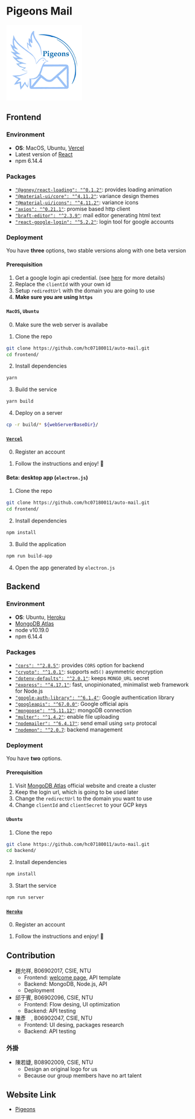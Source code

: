 # Pigeons Mail

<img src="https://github.com/hc07180011/auto-mail/blob/main/frontend/public/favicon.png" width="200">

## Frontend

### Environment

* **OS**: MacOS, Ubuntu, [Vercel](https://vercel.com/docs/runtimes)
* Latest version of [React](https://reactjs.org)
* npm 6.14.4

### Packages

* [```"@agney/react-loading": "^0.1.2"```](https://reactjsexample.com/simple-and-accessible-loading-indicators-with-react/): provides loading animation
* [```"@material-ui/core": "^4.11.2"```](https://material-ui.com): variance design themes
* [```"@material-ui/icons": "^4.11.2"```](https://material-ui.com): variance icons
* [```"axios": "^0.21.1"```](https://github.com/axios/axios): promise based http client
* [```"braft-editor": "^2.3.9"```](https://braft.margox.cn): mail editor generating html text
* [```"react-google-login": "^5.2.2"```](https://anthonyjgrove.github.io/react-google-login/?path=/story/google-login-button--default-button): login tool for google accounts

### Deployment

You have **three** options, two stable versions along with one beta version

#### Prerequisition

1. Get a google login api credential. (see [here](https://developers.google.com/identity/sign-in/web/sign-in) for more details)
2. Replace the ```clientId``` with your own id
3. Setup ```rediredtUrl``` with the domain you are going to use
4. **Make sure you are using ```https```**

#### ```MacOS```, ```Ubuntu```

0. Make sure the web server is availabe

1. Clone the repo
```bash
git clone https://github.com/hc07180011/auto-mail.git
cd frontend/
```

2. Install dependencies

```bash
yarn
```

3. Build the service

```bash
yarn build
```

4. Deploy on a server

```bash
cp -r build/* ${webServerBaseDir}/
```

#### [```Vercel```](https://vercel.com/docs/runtimes)

0. Register an account

1. Follow the instructions and enjoy! 🎉

#### Beta: **desktop app** (```electron.js```)

1. Clone the repo

```bash
git clone https://github.com/hc07180011/auto-mail.git
cd frontend/
```

2. Install dependencies

```bash
npm install
```

3. Build the application

```bash
npm run build-app
```

4. Open the app generated by ```electron.js```

## Backend

### Environment

* **OS**: Ubuntu, [Heroku](http://heroku.com)
* [MongoDB Atlas](https://www.mongodb.com/cloud/atlas)
* node v10.19.0
* npm 6.14.4

### Packages

* [```"cors": "^2.8.5"```](https://expressjs.com/en/resources/middleware/cors.html): provides ```CORS``` option for backend
* [```"crypto": "^1.0.1"```](https://nodejs.org/api/crypto.html): supports ```md5()``` asymmetric encryption
* [```"dotenv-defaults": "^2.0.1"```](https://www.npmjs.com/package/dotenv-defaults): keeps ```MONGO_URL``` secret
* [```"express": "^4.17.1"```](http://expressjs.com): fast, unopinionated, minimalist web framework for Node.js
* [```"google-auth-library": "^6.1.4"```](https://github.com/googleapis/google-auth-library-nodejs): Google authentication library
* [```"googleapis": "^67.0.0"```](https://developers.google.com/apis-explorer/): Google official apis
* [```"mongoose": "^5.11.12"```](https://mongoosejs.com): mongoDB connection
* [```"multer": "^1.4.2"```](https://www.npmjs.com/package/multer): enable file uploading
* [```"nodemailer": "^6.4.17"```](https://nodemailer.com): send email using ```smtp``` protocal
* [```"nodemon": "^2.0.7```](https://nodemon.io): backend management

### Deployment

You have **two** options.

#### Prerequisition

1. Visit [MongoDB Atlas](https://www.mongodb.com/cloud/atlas) official website and create a cluster
2. Keep the login url, which is going to be used later
3. Change the ```redirectUrl``` to the domain you want to use
4. Change ```clientId``` and ```clientSecret``` to your GCP keys

#### ```Ubuntu```

1. Clone the repo
```bash
git clone https://github.com/hc07180011/auto-mail.git
cd backend/
```

2. Install dependencies

```bash
npm install
```

3. Start the service

```bash
npm run server
```

#### [```Heroku```](http://heroku.com)

0. Register an account

1. Follow the instructions and enjoy! 🎉

## Contribution

* 趙允祥, B06902017, CSIE, NTU
  * Frontend: [welcome page](https://pigeons-mail.vercel.app/welcome/), API template
  * Backend: MongoDB, Node.js, API
  * Deployment
* 邱于賓, B06902096, CSIE, NTU
  * Frontend: Flow desing, UI optimization
  * Backend: API testing
* 陳彥　, B06902047, CSIE, NTU
  * Frontend: UI desing, packages research
  * Backend: API testing

### 外掛

* 陳若婕, B08902009, CSIE, NTU
  * Design an original logo for us
  * Because our group members have no art talent
  
## Website Link

* [Pigeons](https://pigeons-mail.vercel.app)
